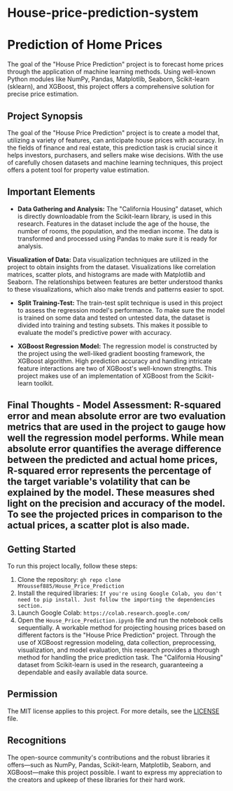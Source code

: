 # House-price-prediction-system
# Prediction of Home Prices

The goal of the "House Price Prediction" project is to forecast home prices through the application of machine learning methods. Using well-known Python modules like NumPy, Pandas, Matplotlib, Seaborn, Scikit-learn (sklearn), and XGBoost, this project offers a comprehensive solution for precise price estimation.

## Project Synopsis

The goal of the "House Price Prediction" project is to create a model that, utilizing a variety of features, can anticipate house prices with accuracy. In the fields of finance and real estate, this prediction task is crucial since it helps investors, purchasers, and sellers make wise decisions. With the use of carefully chosen datasets and machine learning techniques, this project offers a potent tool for property value estimation.
## Important Elements

- **Data Gathering and Analysis:** The "California Housing" dataset, which is directly downloadable from the Scikit-learn library, is used in this research. Features in the dataset include the age of the house, the number of rooms, the population, and the median income. The data is transformed and processed using Pandas to make sure it is ready for analysis.

**Visualization of Data:** Data visualization techniques are utilized in the project to obtain insights from the dataset. Visualizations like correlation matrices, scatter plots, and histograms are made with Matplotlib and Seaborn. The relationships between features are better understood thanks to these visualizations, which also make trends and patterns easier to spot.

- **Split Training-Test:** The train-test split technique is used in this project to assess the regression model's performance. To make sure the model is trained on some data and tested on untested data, the dataset is divided into training and testing subsets. This makes it possible to evaluate the model's predictive power with accuracy.

- **XGBoost Regression Model:** The regression model is constructed by the project using the well-liked gradient boosting framework, the XGBoost algorithm. High prediction accuracy and handling intricate feature interactions are two of XGBoost's well-known strengths. This project makes use of an implementation of XGBoost from the Scikit-learn toolkit.
## Final Thoughts - **Model Assessment:** R-squared error and mean absolute error are two evaluation metrics that are used in the project to gauge how well the regression model performs. While mean absolute error quantifies the average difference between the predicted and actual home prices, R-squared error represents the percentage of the target variable's volatility that can be explained by the model. These measures shed light on the precision and accuracy of the model. To see the projected prices in comparison to the actual prices, a scatter plot is also made.
## Getting Started

To run this project locally, follow these steps:

1. Clone the repository: `gh repo clone MYoussef885/House_Price_Prediction`
2. Install the required libraries: `If you're using Google Colab, you don't need to pip install. Just follow the importing the dependencies section.`
3. Launch Google Colab: `https://colab.research.google.com/`
4. Open the `House_Price_Prediction.ipynb` file and run the notebook cells sequentially.
A workable method for projecting housing prices based on different factors is the "House Price Prediction" project. Through the use of XGBoost regression modeling, data collection, preprocessing, visualization, and model evaluation, this research provides a thorough method for handling the price prediction task. The "California Housing" dataset from Scikit-learn is used in the research, guaranteeing a dependable and easily available data source.

## Permission

The MIT license applies to this project. For more details, see the [LICENSE](LICENSE) file.

## Recognitions

The open-source community's contributions and the robust libraries it offers—such as NumPy, Pandas, Scikit-learn, Matplotlib, Seaborn, and XGBoost—make this project possible. I want to express my appreciation to the creators and upkeep of these libraries for their hard work.






